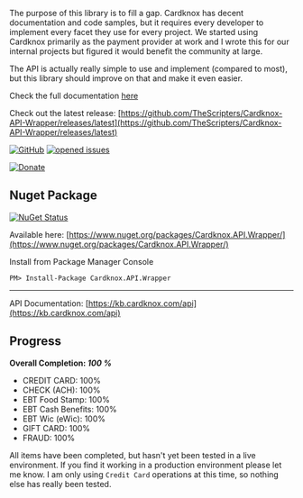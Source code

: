 The purpose of this library is to fill a gap. Cardknox has decent documentation and code samples, but it requires every developer to implement every facet they use for every project. We started using Cardknox primarily as the payment provider at work and I wrote this for our internal projects but figured it would benefit the community at large.

The API is actually really simple to use and implement (compared to most), but this library should improve on that and make it even easier.

Check the full documentation [here](/documentation)

Check out the latest release: [https://github.com/TheScripters/Cardknox-API-Wrapper/releases/latest](https://github.com/TheScripters/Cardknox-API-Wrapper/releases/latest)

[![GitHub](https://img.shields.io/github/license/TheScripters/Cardknox-API-Wrapper.svg)](https://github.com/TheScripters/Cardknox-API-Wrapper/blob/master/LICENSE)
[![opened issues](https://img.shields.io/github/issues/TheScripters/Cardknox-API-Wrapper.svg)](https://github.com/TheScripters/Cardknox-API-Wrapper/issues)

[![Donate](https://www.paypalobjects.com/en_US/i/btn/btn_donate_SM.gif)](https://www.paypal.com/cgi-bin/webscr?cmd=_s-xclick&hosted_button_id=FLVEHRFSLFYXC&source=url)

## Nuget Package

[![NuGet Status](https://img.shields.io/nuget/vpre/Cardknox.API.Wrapper)](https://www.nuget.org/packages/Cardknox.API.Wrapper/)

Available here: [https://www.nuget.org/packages/Cardknox.API.Wrapper/](https://www.nuget.org/packages/Cardknox.API.Wrapper/)

Install from Package Manager Console

```
PM> Install-Package Cardknox.API.Wrapper
```

---

API Documentation: [https://kb.cardknox.com/api](https://kb.cardknox.com/api)

## Progress

**Overall Completion: *100 %***

* CREDIT CARD: 100%
* CHECK (ACH): 100%
* EBT Food Stamp: 100%
* EBT Cash Benefits: 100%
* EBT Wic (eWic): 100%
* GIFT CARD: 100%
* FRAUD: 100%

All items have been completed, but hasn't yet been tested in a live environment. If you find it working in a production environment please let me know. I am only using `Credit Card` operations at this time, so nothing else has really been tested.
